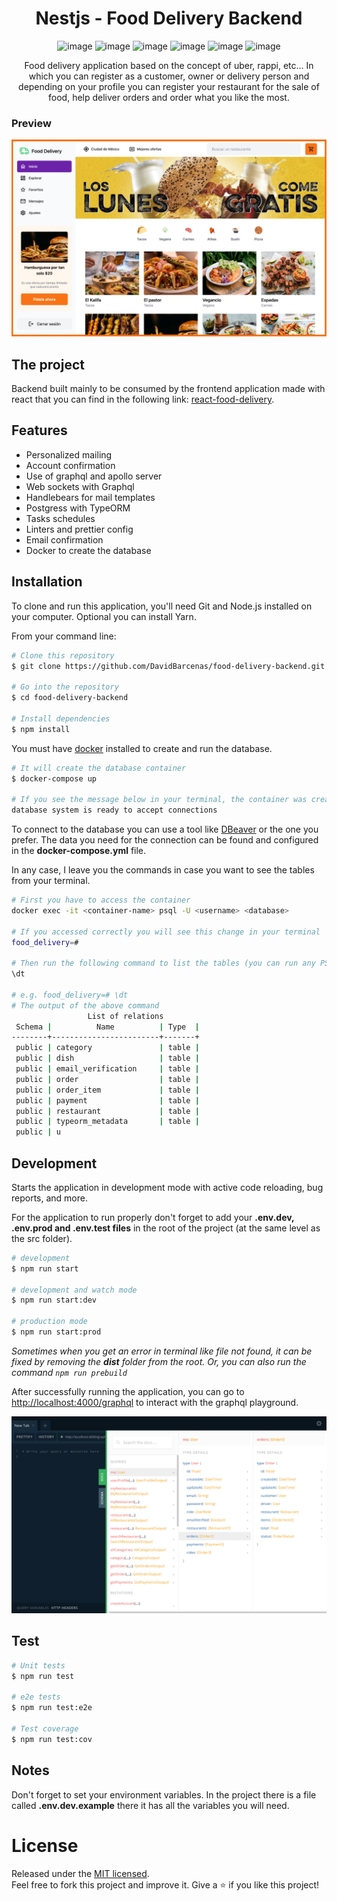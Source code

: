 <div align="center">
  <h1>Nestjs - Food Delivery Backend</h1>

![image](https://img.shields.io/badge/nestjs-E0234E?style=for-the-badge&logo=nestjs&logoColor=white)
![image](https://img.shields.io/badge/GraphQl-E10098?style=for-the-badge&logo=graphql&logoColor=white)
![image](https://img.shields.io/badge/Handlebars.js-f0772b?style=for-the-badge&logo=handlebarsdotjs&logoColor=black)
![image](https://img.shields.io/badge/JWT-000000?style=for-the-badge&logo=JSON%20web%20tokens&logoColor=white)
![image](https://img.shields.io/badge/Docker-2CA5E0?style=for-the-badge&logo=docker&logoColor=white)
![image](https://img.shields.io/badge/PostgreSQL-316192?style=for-the-badge&logo=postgresql&logoColor=white)

<p>Food delivery application based on the concept of uber, rappi, etc... In which you can register as a customer, owner or delivery person and depending on your profile you can register your restaurant for the sale of food, help deliver orders and order what you like the most.</p>

</div>

### Preview

![](./.readme-static/app.jpeg)

## The project

Backend built mainly to be consumed by the frontend application made with react that you can find in
the following link: [react-food-delivery](https://github.com/DavidBarcenas/react-food-delivery).

## Features

- Personalized mailing
- Account confirmation
- Use of graphql and apollo server
- Web sockets with Graphql
- Handlebears for mail templates
- Postgress with TypeORM
- Tasks schedules
- Linters and prettier config
- Email confirmation
- Docker to create the database

## Installation

To clone and run this application, you'll need Git and Node.js installed on your computer. Optional
you can install Yarn.

From your command line:

```bash
# Clone this repository
$ git clone https://github.com/DavidBarcenas/food-delivery-backend.git

# Go into the repository
$ cd food-delivery-backend

# Install dependencies
$ npm install
```

You must have [docker](https://www.docker.com/get-started/) installed to create and run the
database.

```bash
# It will create the database container
$ docker-compose up

# If you see the message below in your terminal, the container was created successfully.
database system is ready to accept connections
```

To connect to the database you can use a tool like [DBeaver](https://dbeaver.io/) or the one you
prefer. The data you need for the connection can be found and configured in the
**docker-compose.yml** file.

In any case, I leave you the commands in case you want to see the tables from your terminal.

```bash
# First you have to access the container
docker exec -it <container-name> psql -U <username> <database>

# If you accessed correctly you will see this change in your terminal
food_delivery=#

# Then run the following command to list the tables (you can run any PSQL-Query you like)
\dt

# e.g. food_delivery=# \dt
# The output of the above command
                 List of relations
 Schema |          Name          | Type  |
--------+------------------------+-------+
 public | category               | table |
 public | dish                   | table |
 public | email_verification     | table |
 public | order                  | table |
 public | order_item             | table |
 public | payment                | table |
 public | restaurant             | table |
 public | typeorm_metadata       | table |
 public | u
```

## Development

Starts the application in development mode with active code reloading, bug reports, and more.

For the application to run properly don't forget to add your **.env.dev, .env.prod and .env.test
files** in the root of the project (at the same level as the src folder).

```bash
# development
$ npm run start

# development and watch mode
$ npm run start:dev

# production mode
$ npm run start:prod
```

_Sometimes when you get an error in terminal like file not found, it can be fixed by removing the
**dist** folder from the root. Or, you can also run the command `npm run prebuild`_

After successfully running the application, you can go to
[http://localhost:4000/graphql](http://localhost:4000/graphql) to interact with the graphql
playground.

![](./.readme-static/localhost_4000_graphql.png)

## Test

```bash
# Unit tests
$ npm run test

# e2e tests
$ npm run test:e2e

# Test coverage
$ npm run test:cov
```

## Notes

Don't forget to set your environment variables. In the project there is a file called
**.env.dev.example** there it has all the variables you will need.

# License

Released under the [MIT licensed](LICENSE).\
Feel free to fork this project and improve it. Give a ⭐️ if you like this project!
